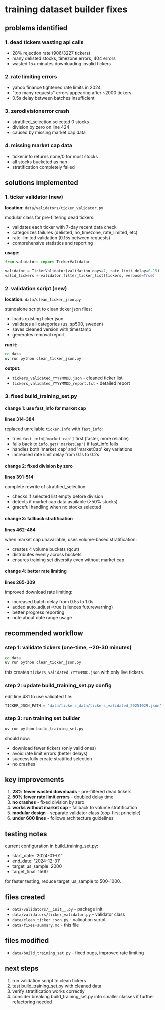 # training dataset builder fixes

## problems identified

### 1. dead tickers wasting api calls
- 28% rejection rate (906/3227 tickers)
- many delisted stocks, timezone errors, 404 errors
- wasted 15+ minutes downloading invalid tickers

### 2. rate limiting errors
- yahoo finance tightened rate limits in 2024
- "too many requests" errors appearing after ~2000 tickers
- 0.5s delay between batches insufficient

### 3. zerodivisionerror crash
- stratified_selection selected 0 stocks
- division by zero on line 424
- caused by missing market cap data

### 4. missing market cap data
- ticker.info returns none/0 for most stocks
- all stocks bucketed as nan
- stratification completely failed

## solutions implemented

### 1. ticker validator (new)
**location:** `data/validators/ticker_validator.py`

modular class for pre-filtering dead tickers:
- validates each ticker with 7-day recent data check
- categorizes failures (delisted, no_timezone, rate_limited, etc)
- rate-limited validation (0.15s between requests)
- comprehensive statistics and reporting

**usage:**
```python
from validators import TickerValidator

validator = TickerValidator(validation_days=7, rate_limit_delay=0.15)
valid_tickers = validator.filter_ticker_list(tickers, verbose=True)
```

### 2. validation script (new)
**location:** `data/clean_ticker_json.py`

standalone script to clean ticker json files:
- loads existing ticker json
- validates all categories (us, sp500, sweden)
- saves cleaned version with timestamp
- generates removal report

**run it:**
```bash
cd data
uv run python clean_ticker_json.py
```

**output:**
- `tickers_validated_YYYYMMDD.json` - cleaned ticker list
- `tickers_validated_YYYYMMDD_report.txt` - detailed report

### 3. fixed build_training_set.py

#### change 1: use fast_info for market cap
**lines 314-384**

replaced unreliable `ticker.info` with `fast_info`:
- tries `fast_info['market_cap']` first (faster, more reliable)
- falls back to `info.get('marketCap')` if fast_info fails
- handles both 'market_cap' and 'marketCap' key variations
- increased rate limit delay from 0.1s to 0.2s

#### change 2: fixed division by zero
**lines 391-514**

complete rewrite of stratified_selection:
- checks if selected list empty before division
- detects if market cap data available (>50% stocks)
- graceful handling when no stocks selected

#### change 3: fallback stratification
**lines 462-484**

when market cap unavailable, uses volume-based stratification:
- creates 4 volume buckets (qcut)
- distributes evenly across buckets
- ensures training set diversity even without market cap

#### change 4: better rate limiting
**lines 265-309**

improved download rate limiting:
- increased batch delay from 0.5s to 1.0s
- added auto_adjust=true (silences futurewarning)
- better progress reporting
- note about date range usage

## recommended workflow

### step 1: validate tickers (one-time, ~20-30 minutes)
```bash
cd data
uv run python clean_ticker_json.py
```

this creates `tickers_validated_YYYYMMDD.json` with only live tickers.

### step 2: update build_training_set.py config
edit line 481 to use validated file:
```python
TICKER_JSON_PATH = 'data/tickers_data/tickers_validated_20251029.json'
```

### step 3: run training set builder
```bash
uv run python build_training_set.py
```

should now:
- download fewer tickers (only valid ones)
- avoid rate limit errors (better delays)
- successfully create stratified selection
- no crashes

## key improvements

1. **28% fewer wasted downloads** - pre-filtered dead tickers
2. **50% fewer rate limit errors** - doubled delay time
3. **no crashes** - fixed division by zero
4. **works without market cap** - fallback to volume stratification
5. **modular design** - separate validator class (oop-first principle)
6. **under 600 lines** - follows architecture guidelines

## testing notes

current configuration in build_training_set.py:
- start_date: '2024-01-01'
- end_date: '2024-12-31'
- target_us_sample: 2000
- target_final: 1500

for faster testing, reduce target_us_sample to 500-1000.

## files created

- `data/validators/__init__.py` - package init
- `data/validators/ticker_validator.py` - validator class
- `data/clean_ticker_json.py` - validation script
- `data/fixes-summary.md` - this file

## files modified

- `data/build_training_set.py` - fixed bugs, improved rate limiting

## next steps

1. run validation script to clean tickers
2. test build_training_set.py with cleaned data
3. verify stratification works correctly
4. consider breaking build_training_set.py into smaller classes if further refactoring needed
